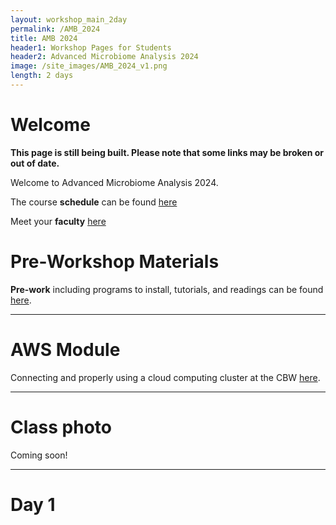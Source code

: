```yaml
---
layout: workshop_main_2day
permalink: /AMB_2024
title: AMB 2024
header1: Workshop Pages for Students
header2: Advanced Microbiome Analysis 2024
image: /site_images/AMB_2024_v1.png
length: 2 days
---
```


# Welcome <a id="welcome"></a>

**This page is still being built. Please note that some links may be broken or out of date.**  

Welcome to Advanced Microbiome Analysis 2024.  

The course **schedule** can be found [here](https://bioinformaticsdotca.github.io/AMB_2024_schedule)

Meet your **faculty** [here](https://drive.google.com/file/d/1JZOkzeXLfJtE3R5qJSg4O8m6kVpzdamZ/view?usp=sharing)

# Pre-Workshop Materials <a id="preworkshop"></a>

**Pre-work** including programs to install, tutorials, and readings can be found [here](https://forms.gle/xymhx8dD65BE2noU8).

***

# AWS Module <a id="preworkshop"></a>

Connecting and properly using a cloud computing cluster at the CBW [here](/BMB_2024_AWSUNIX).  

***

# Class photo

Coming soon!

***

# Day 1 <a id="day1"></a>

<!-- ##  Module 1 -->

<!-- *<font color="#827e9c">Martin Hirst</font>*   -->

<!-- [Module 1 Lecture Slides]()   -->
<!-- [Module 1 Lecture Recording]()   -->
<!-- [Module 1 Lab]()   -->

<!-- ##  Module 2 -->

<!-- *<font color="#827e9c">Martin Hirst</font>*   -->

<!-- [Module 2 Lecture Slides]()   -->
<!-- [Module 2 Lecture Recording]()   -->
<!-- [Module 2 Lab]()   -->

<!-- # Day 2 <a id="day2"></a> -->

<!-- ##  Module 3 -->

<!-- *<font color="#827e9c">Edmund Su</font>*   -->

<!-- [Module 3 Lecture Slides]()   -->
<!-- [Module 3 Lecture Recording]()   -->
<!-- [Module 3 Lab]()   -->

<!-- ##  Module 4 -->

<!-- *<font color="#827e9c">Guillaume Bourque</font>*   -->

<!-- [Module 4 Lecture Slides]()   -->
<!-- [Module 4 Lecture Recording]()   -->
<!-- [Module 4 Lab]()   --> 

<!-- # Day 3 <a id="day2"></a> -->

<!-- ##  Module 5 -->

<!-- *<font color="#827e9c">David Bujold</font>*   -->

<!-- [Module 5 Lecture Slides]()   -->
<!-- [Module 5 Lecture Recording]()   -->
<!-- [Module 5 Lab]()   -->
